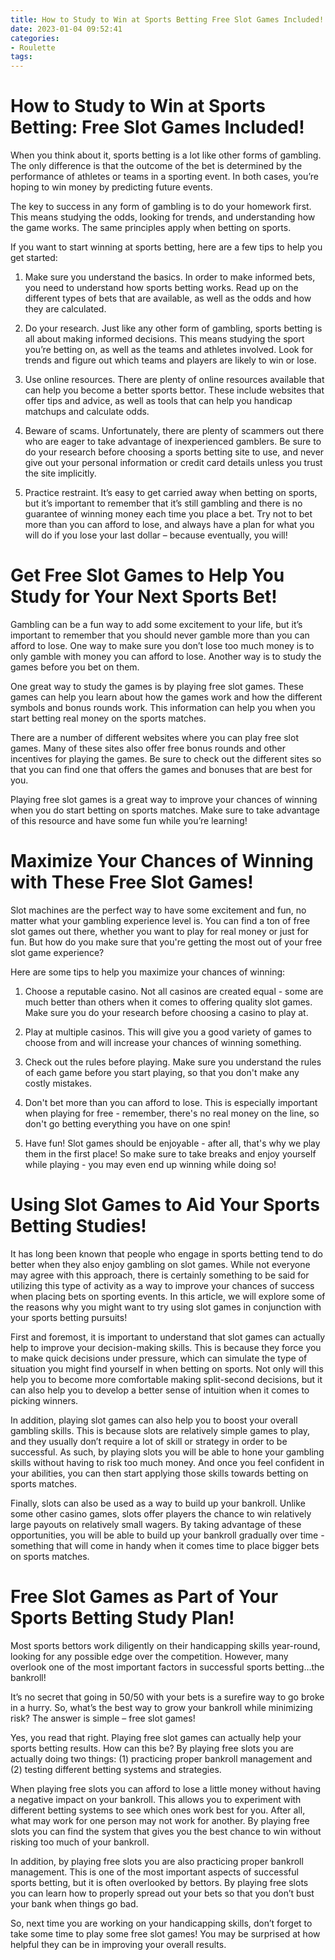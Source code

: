 ```yaml
---
title: How to Study to Win at Sports Betting Free Slot Games Included!
date: 2023-01-04 09:52:41
categories:
- Roulette
tags:
---
```



#  How to Study to Win at Sports Betting: Free Slot Games Included!

When you think about it, sports betting is a lot like other forms of gambling. The only difference is that the outcome of the bet is determined by the performance of athletes or teams in a sporting event. In both cases, you’re hoping to win money by predicting future events.

The key to success in any form of gambling is to do your homework first. This means studying the odds, looking for trends, and understanding how the game works. The same principles apply when betting on sports.

If you want to start winning at sports betting, here are a few tips to help you get started:

1. Make sure you understand the basics. In order to make informed bets, you need to understand how sports betting works. Read up on the different types of bets that are available, as well as the odds and how they are calculated.

2. Do your research. Just like any other form of gambling, sports betting is all about making informed decisions. This means studying the sport you’re betting on, as well as the teams and athletes involved. Look for trends and figure out which teams and players are likely to win or lose.

3. Use online resources. There are plenty of online resources available that can help you become a better sports bettor. These include websites that offer tips and advice, as well as tools that can help you handicap matchups and calculate odds.

4. Beware of scams. Unfortunately, there are plenty of scammers out there who are eager to take advantage of inexperienced gamblers. Be sure to do your research before choosing a sports betting site to use, and never give out your personal information or credit card details unless you trust the site implicitly.

5. Practice restraint. It’s easy to get carried away when betting on sports, but it’s important to remember that it’s still gambling and there is no guarantee of winning money each time you place a bet. Try not to bet more than you can afford to lose, and always have a plan for what you will do if you lose your last dollar – because eventually, you will!

#  Get Free Slot Games to Help You Study for Your Next Sports Bet!

Gambling can be a fun way to add some excitement to your life, but it’s important to remember that you should never gamble more than you can afford to lose. One way to make sure you don’t lose too much money is to only gamble with money you can afford to lose. Another way is to study the games before you bet on them.

One great way to study the games is by playing free slot games. These games can help you learn about how the games work and how the different symbols and bonus rounds work. This information can help you when you start betting real money on the sports matches.

There are a number of different websites where you can play free slot games. Many of these sites also offer free bonus rounds and other incentives for playing the games. Be sure to check out the different sites so that you can find one that offers the games and bonuses that are best for you.

Playing free slot games is a great way to improve your chances of winning when you do start betting on sports matches. Make sure to take advantage of this resource and have some fun while you’re learning!

#  Maximize Your Chances of Winning with These Free Slot Games!

Slot machines are the perfect way to have some excitement and fun, no matter what your gambling experience level is. You can find a ton of free slot games out there, whether you want to play for real money or just for fun. But how do you make sure that you're getting the most out of your free slot game experience?

Here are some tips to help you maximize your chances of winning:

1. Choose a reputable casino. Not all casinos are created equal - some are much better than others when it comes to offering quality slot games. Make sure you do your research before choosing a casino to play at.

2. Play at multiple casinos. This will give you a good variety of games to choose from and will increase your chances of winning something.

3. Check out the rules before playing. Make sure you understand the rules of each game before you start playing, so that you don't make any costly mistakes.

4. Don't bet more than you can afford to lose. This is especially important when playing for free - remember, there's no real money on the line, so don't go betting everything you have on one spin!

5. Have fun! Slot games should be enjoyable - after all, that's why we play them in the first place! So make sure to take breaks and enjoy yourself while playing - you may even end up winning while doing so!

#  Using Slot Games to Aid Your Sports Betting Studies!

It has long been known that people who engage in sports betting tend to do better when they also enjoy gambling on slot games. While not everyone may agree with this approach, there is certainly something to be said for utilizing this type of activity as a way to improve your chances of success when placing bets on sporting events. In this article, we will explore some of the reasons why you might want to try using slot games in conjunction with your sports betting pursuits!

First and foremost, it is important to understand that slot games can actually help to improve your decision-making skills. This is because they force you to make quick decisions under pressure, which can simulate the type of situation you might find yourself in when betting on sports. Not only will this help you to become more comfortable making split-second decisions, but it can also help you to develop a better sense of intuition when it comes to picking winners.

In addition, playing slot games can also help you to boost your overall gambling skills. This is because slots are relatively simple games to play, and they usually don’t require a lot of skill or strategy in order to be successful. As such, by playing slots you will be able to hone your gambling skills without having to risk too much money. And once you feel confident in your abilities, you can then start applying those skills towards betting on sports matches.

Finally, slots can also be used as a way to build up your bankroll. Unlike some other casino games, slots offer players the chance to win relatively large payouts on relatively small wagers. By taking advantage of these opportunities, you will be able to build up your bankroll gradually over time - something that will come in handy when it comes time to place bigger bets on sports matches.

#  Free Slot Games as Part of Your Sports Betting Study Plan!

Most sports bettors work diligently on their handicapping skills year-round, looking for any possible edge over the competition. However, many overlook one of the most important factors in successful sports betting…the bankroll!

It’s no secret that going in 50/50 with your bets is a surefire way to go broke in a hurry. So, what’s the best way to grow your bankroll while minimizing risk? The answer is simple – free slot games!

Yes, you read that right. Playing free slot games can actually help your sports betting results. How can this be? By playing free slots you are actually doing two things: (1) practicing proper bankroll management and (2) testing different betting systems and strategies.

When playing free slots you can afford to lose a little money without having a negative impact on your bankroll. This allows you to experiment with different betting systems to see which ones work best for you. After all, what may work for one person may not work for another. By playing free slots you can find the system that gives you the best chance to win without risking too much of your bankroll.

In addition, by playing free slots you are also practicing proper bankroll management. This is one of the most important aspects of successful sports betting, but it is often overlooked by bettors. By playing free slots you can learn how to properly spread out your bets so that you don’t bust your bank when things go bad.

So, next time you are working on your handicapping skills, don’t forget to take some time to play some free slot games! You may be surprised at how helpful they can be in improving your overall results.
